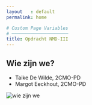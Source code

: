 ```yaml
---
layout   : default
permalink: home

# Custom Page Variables
# ─────────────────────
title: Opdracht NMD-III
---
```

## Wie zijn we?

 - Taike De Wilde, 2CMO-PD
 - Margot Eeckhout, 2CMO-PD

<img src="../../../afbeeldingen/wiezijnwe.jpg" class="img-fluid" alt="wie zijn we">